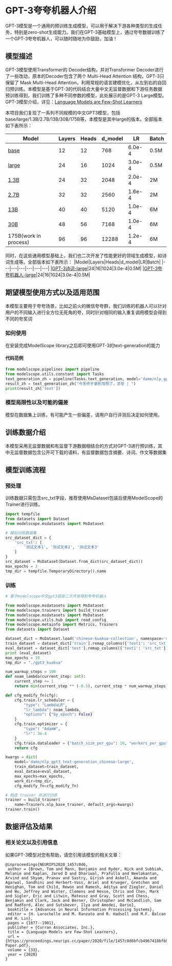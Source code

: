 
# GPT-3夸夸机器人介绍
GPT-3模型是一个通用的预训练生成模型，可以用于解决下游各种类型的生成任务，特别是zero-shot生成能力。我们在GPT-3基础模型上，通过夸夸数据训练了一个GPT-3夸夸机器人，可以随时随地为你鼓励，加油！

## 模型描述
GPT-3模型使用Transformer的 Decoder结构，并对Transformer Decoder进行了一些改动，原本的Decoder包含了两个 Multi-Head Attention 结构，GPT-3只保留了 Mask Multi-Head Attention，利用常规的语言建模优化，从左到右的自回归预训练。本模型是基于GPT-3的代码结合大量中文无监督数据和下游任务数据预训练得到，我们训练了多种不同参数的模型，此处展示的是GPT-3 Large模型。GPT-3模型介绍，详见：[Language Models are Few-Shot Learners
](https://arxiv.org/abs/2005.14165)

本项目我们复现了一系列不同规模的中文GPT3模型，包括base/large/1.3B/2.7B/13B/30B/175B等，本模型是其中large的版本。全部版本如下表所示：

|Model|Layers|Heads|d_model|LR|Batch|
|---|---|---|---|---|---|
|[base](https://modelscope.cn/models/damo/nlp_gpt3_text-generation_chinese-base/summary)|12|12|768|6.0e-4|0.5M|
|[large](https://modelscope.cn/models/damo/nlp_gpt3_text-generation_chinese-large/summary)|24|16|1024|3.0e-4|0.5M|
|[1.3B](https://modelscope.cn/models/damo/nlp_gpt3_text-generation_1.3B/summary)|24|32|2048|2.0e-4|2M|
|[2.7B](https://modelscope.cn/models/damo/nlp_gpt3_text-generation_2.7B/summary)|32|32|2560|1.6e-4|2M|
|[13B](https://modelscope.cn/models/damo/nlp_gpt3_text-generation_13B/summary)|40|40|5120|1.0e-4|6M|
|[30B](https://modelscope.cn/models/damo/nlp_gpt3_text-generation_30B/summary)|48|56|7168|1.0e-4|6M|
|175B(work in process)|96|96|12288|1.2e-4|6M|

同时，在这些通用模型基础上，我们也二次开发了性能更好的领域生成模型，如诗词生成等。全部版本如下表所示：
|Model|Layers|Heads|d_model|LR|Batch|
|---|---|---|---|---|---|
|[GPT-3诗词-large](https://modelscope.cn/models/damo/nlp_gpt3_poetry-generation_chinese-large/summary)|24|16|1024|3.0e-4|0.5M|
|[GPT-3夸夸机器人-large](https://modelscope.cn/models/damo/nlp_gpt3_kuakua-robot_chinese-large/summary)|24|16|1024|3.0e-4|0.5M|





## 期望模型使用方式以及适用范围
本模型主要用于夸夸场景，比如之前火的微信夸夸群，我们训练的机器人可以针对用户的不同输入进行全方位无死角的夸，同时针对相同的输入重复调用模型会得到不同的夸奖词

### 如何使用
在安装完成ModelScope library之后即可使用GPT-3的text-generation的能力

#### 代码范例
```python
from modelscope.pipelines import pipeline
from modelscope.utils.constant import Tasks
text_generation_zh = pipeline(Tasks.text_generation, model='damo/nlp_gpt3_kuakua-robot_chinese-large')
result_zh = text_generation_zh("今天终于拿到驾照了，求夸 | ")
print(result_zh['text'])
```

### 模型局限性以及可能的偏差
模型在数据集上训练，有可能产生一些偏差，请用户自行评测后决定如何使用。

## 训练数据介绍
本模型采用无监督数据和有监督下游数据相结合的方式对GPT-3进行预训练，其中无监督数据包含公开可下载的语料，有监督数据包含摘要、诗词、作文等数据集

## 模型训练流程

### 预处理

训练数据只需包含src_txt字段，推荐使用MsDataset包装后使用ModelScope的Trainer进行训练。

```python
import tempfile
from datasets import Dataset
from modelscope.msdatasets import MsDataset

# 模拟训练数据集
src_dataset_dict = {
    'src_txt': [
        '测试文本1', '测试文本2', '测试文本3'
    ]
}
src_dataset = MsDataset(Dataset.from_dict(src_dataset_dict))
max_epochs = 3
tmp_dir = tempfile.TemporaryDirectory().name
```

### 训练

```python
# 基于modelscope中文gpt3底座二次开发得到夸夸机器人

from modelscope.msdatasets import MsDataset
from modelscope.trainers import build_trainer
from modelscope.msdatasets import MsDataset
from modelscope.utils.hub import read_config
from modelscope.metainfo import Metrics, Trainers
from datasets import Dataset

dataset_dict = MsDataset.load('chinese-kuakua-collection', namespace='damo')
train_dataset = dataset_dict['train'].remap_columns({'text1': 'src_txt'})
eval_dataset = dataset_dict['test'].remap_columns({'text1': 'src_txt'})
print (eval_dataset)
max_epochs = 10
tmp_dir = "./gpt3_kuakua"

num_warmup_steps = 100
def noam_lambda(current_step: int):
    current_step += 1
    return min(current_step ** (-0.5), current_step * num_warmup_steps ** (-1.5))

def cfg_modify_fn(cfg):
    cfg.train.lr_scheduler = {
        "type": "LambdaLR",
        "lr_lambda": noam_lambda,
        "options": {"by_epoch": False}
    }
    cfg.train.optimizer = {
        "type": "AdamW",
        "lr": 3e-4
    }
    cfg.train.dataloader = {"batch_size_per_gpu": 16, "workers_per_gpu": 1}
    return cfg

kwargs = dict(
    model='damo/nlp_gpt3_text-generation_chinese-large',
    train_dataset=train_dataset,
    eval_datase=eval_dataset,
    max_epochs=max_epochs,
    work_dir=tmp_dir,
    cfg_modify_fn=cfg_modify_fn)

# 构造 trainer 并进行训练
trainer = build_trainer(
    name=Trainers.nlp_base_trainer, default_args=kwargs)
trainer.train()
```

## 数据评估及结果


### 相关论文以及引用信息
如果GPT-3模型对您有帮助，请您引用该模型的相关文章：
```
@inproceedings{NEURIPS2020_1457c0d6,
 author = {Brown, Tom and Mann, Benjamin and Ryder, Nick and Subbiah, Melanie and Kaplan, Jared D and Dhariwal, Prafulla and Neelakantan, Arvind and Shyam, Pranav and Sastry, Girish and Askell, Amanda and Agarwal, Sandhini and Herbert-Voss, Ariel and Krueger, Gretchen and Henighan, Tom and Child, Rewon and Ramesh, Aditya and Ziegler, Daniel and Wu, Jeffrey and Winter, Clemens and Hesse, Chris and Chen, Mark and Sigler, Eric and Litwin, Mateusz and Gray, Scott and Chess, Benjamin and Clark, Jack and Berner, Christopher and McCandlish, Sam and Radford, Alec and Sutskever, Ilya and Amodei, Dario},
 booktitle = {Advances in Neural Information Processing Systems},
 editor = {H. Larochelle and M. Ranzato and R. Hadsell and M.F. Balcan and H. Lin},
 pages = {1877--1901},
 publisher = {Curran Associates, Inc.},
 title = {Language Models are Few-Shot Learners},
 url = {https://proceedings.neurips.cc/paper/2020/file/1457c0d6bfcb4967418bfb8ac142f64a-Paper.pdf},
 volume = {33},
 year = {2020}
}
```


